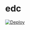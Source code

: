 # edc
[![Deploy](https://www.herokucdn.com/deploy/button.png)](https://dashboard.heroku.com/new?template=https://github.com/womenaole/edc)
